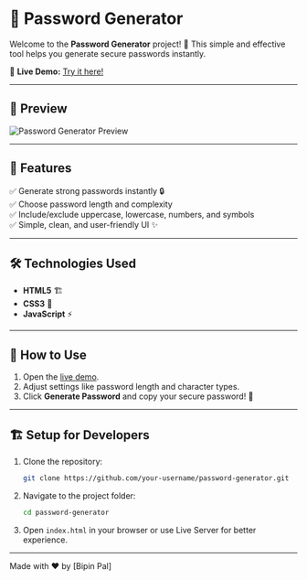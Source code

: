 # 🔑 Password Generator

Welcome to the **Password Generator** project! 🎉 This simple and effective tool helps you generate secure passwords instantly.

🔗 **Live Demo:** [Try it here!](https://67a71d620e3cc3edecd2c22c--cerulean-cucurucho-a2064f.netlify.app/)

---

## 📸 Preview
![Password Generator Preview](https://via.placeholder.com/800x400?text=Password+Generator+Preview)

---

## 🚀 Features
✅ Generate strong passwords instantly 🔒  
✅ Choose password length and complexity  
✅ Include/exclude uppercase, lowercase, numbers, and symbols  
✅ Simple, clean, and user-friendly UI ✨

---

## 🛠️ Technologies Used
- **HTML5** 🏗️
- **CSS3** 🎨
- **JavaScript** ⚡

---

## 📂 How to Use
1. Open the [live demo](https://67a71d620e3cc3edecd2c22c--cerulean-cucurucho-a2064f.netlify.app/).
2. Adjust settings like password length and character types.
3. Click **Generate Password** and copy your secure password! 🔐

---

## 🏗️ Setup for Developers
1. Clone the repository:
   ```bash
   git clone https://github.com/your-username/password-generator.git
   ```
2. Navigate to the project folder:
   ```bash
   cd password-generator
   ```
3. Open `index.html` in your browser or use Live Server for better experience.
---

Made with ❤️ by [Bipin Pal]

